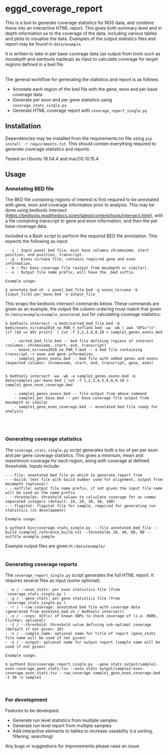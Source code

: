 # eggd_coverage_report

This is a tool to generate coverage statistics for NGS data, and combine these into an interactive HTML report. This gives both summary level and in depth information as to the coverage of the data, including various tables and plots to visualise the data. Examples of the output statistics files and report may be found in `data/example`.<br>

It is written to take in per base coverage data (as output from tools such as mosdepth and samtools mpileup) as input to calculate coverage for target regions defined in a bed file. <br></br>

The general workflow for generating the statistics and report is as follows: <br>
- Annotate each region of the bed file with the gene, exon and per base coverage data
- Generate per exon and per gene statistics using `coverage_stats_single.py`
- Generate HTML coverage report with `coverage_report_single.py`

## Installation

Dependencies may be installed from the requirements.txt file using ```pip install -r requirements.txt```.
This should contain everything required to generate coverage statistics and reports. 

Tested on Ubuntu 18.04.4 and macOS 10.15.4

## Usage

### Annotating BED file
The BED file containing regions of interest is first required to be annotated with gene, exon and coverage information prior to analysis. This may be done using bedtools intersect (https://bedtools.readthedocs.io/en/latest/content/tools/intersect.html), with a file containing transcript to gene and exon information, and then the per base coverage data. <br>

Included is a Bash script to perform the required BED file annotation. This expects the following as input:

```
- -i : Input panel bed file; must have columns chromosome, start position, end position, transcript.
- -g : Exons nirvana file, contains required gene and exon information.
- -b : Per base coverage file (output from mosdepth or similar).
- -o : Output file name prefix, will have the .bed suffix.

Example usage:

$ annotate_bed.sh -i panel_bed_file.bed -g exons_nirvana -b {input_file}.per_base.bed -o output_file
```

This wraps the bedtools intersect commands below. These commands are given as an example, the output file column ordering must match that given in `/data/example/example_annotated_bed` for calculating coverage statistics: <br>

```
$ bedtools intersect -a beds/sorted_bed_file.bed -b beds/exons_nirvana2010_no_PAR_Y_noflank.bed -wa -wb | awk 'OFS="\t" {if ($4 == $9) print}' | cut -f 1,2,3,8,9,10 > sample1_genes_exons.bed

    - sorted_bed_file.bed -- bed file defining regions of interest (columns: chromosome, start, end, transcript)
    - exons_nirvana2010_no_PAR_Y.bed -- a bed file containing transcript -> exon and gene information
    - sample1_genes_exons.bed -- bed file with added genes and exons (expected columns: chromosome, start, end, transcript, gene, exon)


$ bedtools intersect -wa -wb -a sample1_genes_exons.bed -b data/sample1.per-base.bed | cut -f 1,2,3,4,5,6,8,9,10 > sample1_gene_exon_coverage.bed

    - sample1_genes_exons.bed -- file output from above command
    - sample1_per_base.bed -- per base coverage file output from mosdepth or similar
    - sample1_gene_exon_coverage.bed -- annotated bed file ready for analysis
```
<br></br>


### Generating coverage statistics
The `coverage_stats_single.py` script generates both a tsv of per per exon and per gene coverage statistics. This gives a minimum, mean and maxmimum coverage for each region, along with coverage at defined thresholds. Inputs include:

```
- --file: annotated bed file on which to generate report from
- --build: text file with build number used for alignment, output from mosdepth (optional)
- --outfile: output file name prefix, if not given the input file name will be used as the name prefix
- --thresholds: threshold values to calculate coverage for as comma seperated integers (default: 10, 20, 30, 50, 100)
- --flagstat: flagstat file for sample, required for generating run statistics (in development)

Example usage:

$ python3 bin/coverage_stats_single.py  --file annotated_bed_file --build {sample}_reference_build.txt --thresholds 20, 40, 60, 80 --outfile example_sample
```

Example output files are given in `/data/example/`
<br></br>

### Generating coverage reports
The `coverage_report_single.py` script generates the full HTML report. It requires several files as input (some optional):

```
- -e / --exon_stats: per exon statistics file (from `coverage_stats_single.py`)
- -g / --gene_stats: per gene statistics file (from `coverage_stats_single.py`)
- -r / --raw_coverage: annotated bed file with coverage data (generated from annotate_bed.sh / bedtools intersect)
- -s / --snps: VCF(s) of known SNPs to check coverage of (i.e. HGMD, ClinVar; optional)
- -t / --threshold: threshold value defining sub-optimal coverage (default if not given: 20)
- -n / --sample_name: optional name for title of report (gene_stats file name will be used if not given)
- -o / --output: optional name for output report (sample name will be used if not given)

Example usage:

$ python3 bin/coverage_report_single.py --gene_stats output/sample1-exon-coverage_gene_stats.tsv --exon_stats output/sample1-exon-coverage_exon_stats.tsv --raw_coverage sample1_gene_exon_coverage.bed -t 30 -n sample1
```
<br>

### For development

Features to be developed:
- Generate run level statistics from multiple samples
- Generate run level report from multiple samples
- Add interactive elements to tables to increase useability (i.e sorting, filtering, searching)

Any bugs or suggestions for improvements please raise an issue.
